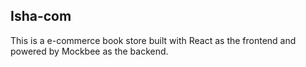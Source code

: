 ## Isha-com

This is a e-commerce book store built with React as the frontend and powered by Mockbee as the backend.

